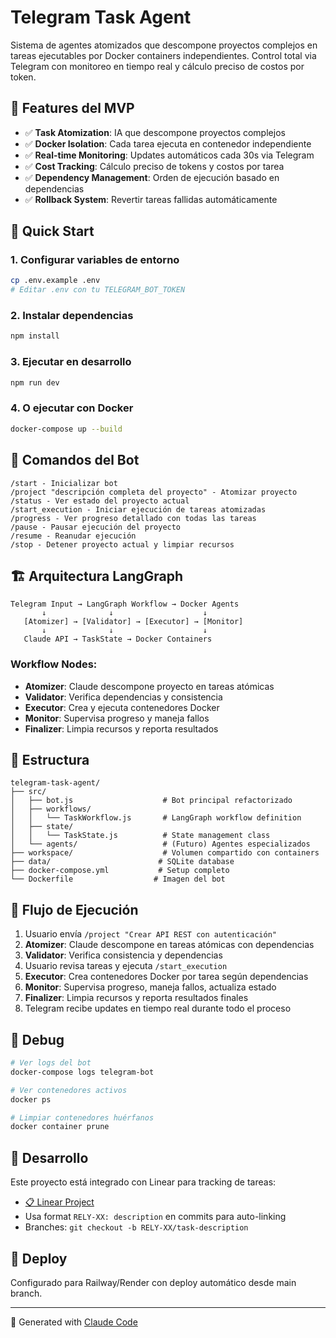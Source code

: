 # Telegram Task Agent

Sistema de agentes atomizados que descompone proyectos complejos en tareas ejecutables por Docker containers independientes. Control total via Telegram con monitoreo en tiempo real y cálculo preciso de costos por token.

## 🎯 Features del MVP

- ✅ **Task Atomization**: IA que descompone proyectos complejos
- ✅ **Docker Isolation**: Cada tarea ejecuta en contenedor independiente  
- ✅ **Real-time Monitoring**: Updates automáticos cada 30s via Telegram
- ✅ **Cost Tracking**: Cálculo preciso de tokens y costos por tarea
- ✅ **Dependency Management**: Orden de ejecución basado en dependencias
- ✅ **Rollback System**: Revertir tareas fallidas automáticamente

## 🚀 Quick Start

### 1. Configurar variables de entorno
```bash
cp .env.example .env
# Editar .env con tu TELEGRAM_BOT_TOKEN
```

### 2. Instalar dependencias
```bash
npm install
```

### 3. Ejecutar en desarrollo
```bash
npm run dev
```

### 4. O ejecutar con Docker
```bash
docker-compose up --build
```

## 📱 Comandos del Bot

```
/start - Inicializar bot
/project "descripción completa del proyecto" - Atomizar proyecto
/status - Ver estado del proyecto actual
/start_execution - Iniciar ejecución de tareas atomizadas
/progress - Ver progreso detallado con todas las tareas
/pause - Pausar ejecución del proyecto
/resume - Reanudar ejecución
/stop - Detener proyecto actual y limpiar recursos
```

## 🏗️ Arquitectura LangGraph

```
Telegram Input → LangGraph Workflow → Docker Agents
       ↓              ↓                    ↓
   [Atomizer] → [Validator] → [Executor] → [Monitor]
       ↓              ↓                    ↓
   Claude API → TaskState → Docker Containers
```

### Workflow Nodes:
- **Atomizer**: Claude descompone proyecto en tareas atómicas
- **Validator**: Verifica dependencias y consistencia  
- **Executor**: Crea y ejecuta contenedores Docker
- **Monitor**: Supervisa progreso y maneja fallos
- **Finalizer**: Limpia recursos y reporta resultados

## 📁 Estructura

```
telegram-task-agent/
├── src/
│   ├── bot.js                    # Bot principal refactorizado
│   ├── workflows/
│   │   └── TaskWorkflow.js       # LangGraph workflow definition
│   ├── state/
│   │   └── TaskState.js          # State management class
│   └── agents/                   # (Futuro) Agentes especializados
├── workspace/                    # Volumen compartido con containers
├── data/                        # SQLite database
├── docker-compose.yml           # Setup completo
└── Dockerfile                  # Imagen del bot
```

## 🔄 Flujo de Ejecución

1. Usuario envía `/project "Crear API REST con autenticación"`
2. **Atomizer**: Claude descompone en tareas atómicas con dependencias
3. **Validator**: Verifica consistencia y dependencias
4. Usuario revisa tareas y ejecuta `/start_execution`
5. **Executor**: Crea contenedores Docker por tarea según dependencias
6. **Monitor**: Supervisa progreso, maneja fallos, actualiza estado
7. **Finalizer**: Limpia recursos y reporta resultados finales
8. Telegram recibe updates en tiempo real durante todo el proceso

## 🐛 Debug

```bash
# Ver logs del bot
docker-compose logs telegram-bot

# Ver contenedores activos
docker ps

# Limpiar contenedores huérfanos
docker container prune
```

## 📝 Desarrollo

Este proyecto está integrado con Linear para tracking de tareas:
- [📋 Linear Project](https://linear.app/rely-llc/project/telegram-task-agent-mvp-c086d93aa219)
- Usa format `RELY-XX: description` en commits para auto-linking
- Branches: `git checkout -b RELY-XX/task-description`

## 🚢 Deploy

Configurado para Railway/Render con deploy automático desde main branch.

---

🤖 Generated with [Claude Code](https://claude.ai/code)